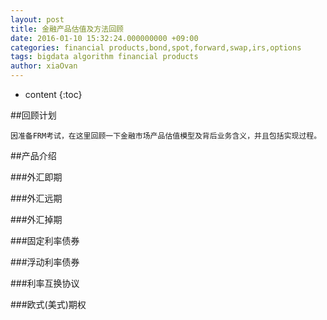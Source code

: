 ```yaml
---
layout: post
title: 金融产品估值及方法回顾
date: 2016-01-10 15:32:24.000000000 +09:00
categories: financial products,bond,spot,forward,swap,irs,options 
tags: bigdata algorithm financial products
author: xiaOvan
---
```


* content
{:toc}


##回顾计划

	因准备FRM考试，在这里回顾一下金融市场产品估值模型及背后业务含义，并且包括实现过程。


##产品介绍


###外汇即期


###外汇远期


###外汇掉期


###固定利率债券


###浮动利率债券


###利率互换协议


###欧式(美式)期权

